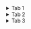 <details>
  <summary>Tab 1</summary>
  
  内容 1：这是 Tab 1 的内容。
  
</details>

<details>
  <summary>Tab 2</summary>
  
  内容 2：这是 Tab 2 的内容。
  
</details>

<details>
  <summary>Tab 3</summary>
  
  内容 3：这是 Tab 3 的内容。
  
</details>
